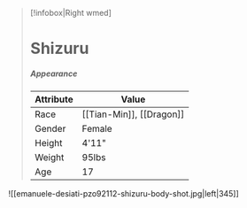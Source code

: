 > [!infobox|Right wmed]
> # Shizuru
> ##### Appearance
> | Attribute |  Value
> | ---- | ---- |
> | Race | [[Tian-Min]], [[Dragon]] |
> | Gender | Female |
> | Height | 4'11" |
> | Weight | 95lbs |
> | Age | 17 |

![[emanuele-desiati-pzo92112-shizuru-body-shot.jpg|left|345]] 
